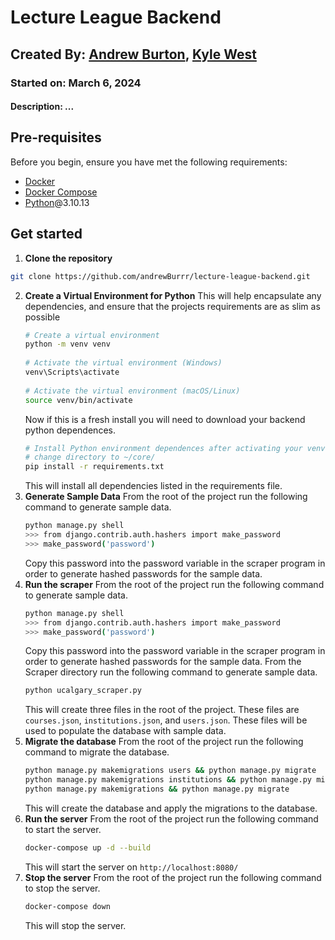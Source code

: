 # Lecture League Backend
## Created By: [Andrew Burton](https://github.com/andrewBurrr), [Kyle West]()
### Started on: March 6, 2024
#### Description: ...

## Pre-requisites
Before you begin, ensure you have met the following requirements:
- [Docker](https://docker.com/get-started)
- [Docker Compose](https://docs.docker.com/compose/install/)
- [Python](https://www.python.org/downloads/)@3.10.13
## Get started
1. **Clone the repository**
```bash
git clone https://github.com/andrewBurrr/lecture-league-backend.git
```
2. **Create a Virtual Environment for Python**
   This will help encapsulate any dependencies, and ensure that the projects requirements are as slim as possible
    ```bash
    # Create a virtual environment
    python -m venv venv
        
    # Activate the virtual environment (Windows)
    venv\Scripts\activate
       
    # Activate the virtual environment (macOS/Linux)
    source venv/bin/activate  
    ```
    Now if this is a fresh install you will need to download your backend python dependences.
    ```bash
    # Install Python environment dependences after activating your venv
    # change directory to ~/core/ 
    pip install -r requirements.txt
    ``` 
    This will install all dependencies listed in the requirements file.
3. **Generate Sample Data**
    From the root of the project run the following command to generate sample data.
    ```bash
    python manage.py shell
    >>> from django.contrib.auth.hashers import make_password
    >>> make_password('password')
    ```
    Copy this password into the password variable in the scraper program in order to generate hashed passwords for the sample data.
4. **Run the scraper**
    From the root of the project run the following command to generate sample data.
    ```bash
    python manage.py shell
    >>> from django.contrib.auth.hashers import make_password
    >>> make_password('password')
    ```
    Copy this password into the password variable in the scraper program in order to generate hashed passwords for the sample data. From the Scraper directory run the following command to generate sample data.
    ```bash
    python ucalgary_scraper.py
    ```
   This will create three files in the root of the project. These files are `courses.json`, `institutions.json`, and `users.json`. These files will be used to populate the database with sample data.
5. **Migrate the database**
    From the root of the project run the following command to migrate the database.
    ```bash
    python manage.py makemigrations users && python manage.py migrate
    python manage.py makemigrations institutions && python manage.py migrate
    python manage.py makemigrations && python manage.py migrate
    ```
    This will create the database and apply the migrations to the database.
6. **Run the server**
    From the root of the project run the following command to start the server.
    ```bash
    docker-compose up -d --build
    ```
    This will start the server on `http://localhost:8080/`
6. **Stop the server**
    From the root of the project run the following command to stop the server.
    ```bash
    docker-compose down
    ```
    This will stop the server.